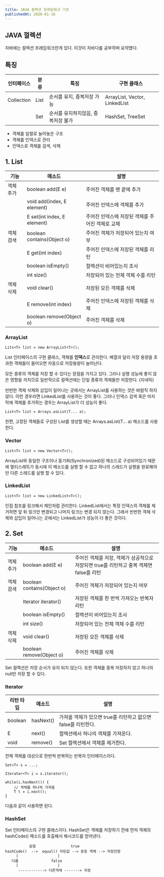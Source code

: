 ```yaml
---
title: JAVA 컬렉션 프레임워크 기초
publishedAt: 2020-01-16
---
```


## JAVA 껄렉션

자바에는 컬렉션 프레임워크란게 있다. 이것이 자바다를 공부하며 요약했다.

## 특징

| 인터페이스 | 분류 | 특징                               | 구현 클래스                   |
| ---------- | ---- | ---------------------------------- | ----------------------------- |
| Collection | List | 순서를 유지, 중복저장 가능         | ArrayList, Vector, LinkedList |
|            | Set  | 순서를 유지하지않음, 중복저장 불가 | HashSet, TreeSet              |

-   객체를 일렬로 늘어놓은 구조
-   객체를 인덱스로 관리
-   인덱스로 객체를 검색, 삭제

## 1. List

| 기능      | 메소드                      | 설명                                             |
| --------- | --------------------------- | ------------------------------------------------ |
| 객체 추가 | boolean add(E e)            | 주어진 객체를 맨 끝에 추가                       |
|           | void add(index, E element)  | 주어진 인덱스에 객체를 추가                      |
|           | E set(int index, E element) | 주어진 인덱스에 저장된 객체를 주어진 객체로 교체 |
| 객체 검색 | boolean contains(Object o)  | 주어진 객체가 저장되어 있는지 여부               |
|           | E get(int index)            | 주어진 인덱스에 저장된 객체를 리턴               |
|           | boolean isEmpty()           | 컬렉션이 비어있는지 조사                         |
|           | int size()                  | 저장되어 있는 전체 객체 수를 리턴                |
| 객체 삭제 | void clear()                | 저장된 모든 객체를 삭제                          |
|           | E remove(int index)         | 주어진 인덱스에 저장된 객체를 삭제               |
|           | boolean remove(Object o)    | 주어진 객체를 삭제                               |

### ArrayList

```
Lits<T> list = new ArrayList<T>();
```

List 인터페이스의 구현 클래스, 객체를 **인덱스**로 관리한다. 배열과 달리 저장 용량을 초과한 객체들이 들어오면
자동으로 저장용량이 늘어난다. <br>

모든 종류의 객체를 저장 할 수 있다는 장점을 가지고 있다. 그러나 실행 성능에 좋지 않은 영향을 끼치므로
일반적으로 컬렉션에는 단일 종류의 객체들만 저장한다. (지네릭) <br>

빈번한 객체 삭제와 삽입이 일어나는 곳에서는 ArrayList를 사용하는 것은 바람직 하지 않다.
이런 경우라면 LinkedList를 사용하는 것이 좋다. 그러나 인덱스 검색 혹은 마지막에 객체를 추가하는 경우는
ArrayList가 더 성능이 좋다. <br>

```
List<T> list = Arrays.asList(T... a);
```

한편, 고정된 객체들로 구성된 List를 생성할 때는 Arrays.asList(T... a) 메소드를 사용한다.

### Vector

```
List<T> list = new Vector<T>();
```

ArrayList와 동일한 구조이나 동기화(Synchronized)된 메소드로 구성되어있기 때문에 멀티스레득가 동시에 이 메소드를
실행 할 수 없고 하나의 스레드가 실행을 완료해야만 다른 스레드를 실행 할 수 있다.

### LinkedList

```
List<T> list = new LinkedList<T>();
```

인접 참조를 링크해서 체인처럼 관리한다. LinkedList에서는 특정 인덱스의 객체를 제거하면
앞 뒤 링크만 변경되고 나머지 링크는 변경 되지 않는다. 그래서 빈번한 객체 삭제와 삽입이 일어나는 곳에서는 LinkedList가 성능이 더 좋은 것이다.

## 2. Set

| 기능      | 메소드                     | 설명                                                                                    |
| --------- | -------------------------- | --------------------------------------------------------------------------------------- |
| 객체 추가 | boolean add(E e)           | 주어진 객체를 저장, 객체가 성공적으로 저장되면 true를 리턴하고 중복 객체면 false를 리턴 |
| 객체 검색 | boolean contains(Object o) | 주어진 객체가 저장되어 있는지 여부                                                      |
|           | Iterator<E> iterator()     | 저장된 객체를 한 번씩 가져오는 반복자 리턴                                              |
|           | boolean isEmpty()          | 컬렉션이 비어있는지 조사                                                                |
|           | int size()                 | 저장되어 있는 전체 객체 수를 리턴                                                       |
| 객체 삭제 | void clear()               | 저장된 모든 객체를 삭제                                                                 |
|           | boolean remove(Object o)   | 주어진 객체를 삭제                                                                      |

Set 컬렉션은 저장 순서가 유지 되지 않는다. 또한 객체를 중복 저장하지 않고 하나의 null만 저장 할 수 있다.

### Iterator

| 리턴 타입 | 메소드    | 설명                                                          |
| --------- | --------- | ------------------------------------------------------------- |
| boolean   | hasNext() | 가져올 객체가 있으면 true를 리턴하고 없으면 false를 리턴한다. |
| E         | next()    | 컬렉션에서 하나의 객체를 가져온다.                            |
| void      | remove()  | Set 컬렉션에서 객체를 제거한다.                               |

전체 객체를 대상으로 한번씩 반복하는 반복자 인터페이스이다.

```
Set<T> s = ...;

Iterator<T> i = s.iterator();

while(i.hasNext()) {
    // 객체를 하나씩 가져옴
    T t = i.next();
}
```

다음과 같이 사용하면 된다.

### HashSet

Set 인터페이스의 구현 클래스이다. HashSet은 객체를 저장하기 전에 먼저 객체의 hashCode() 메소드를 호출해서 해시코드를 얻어낸다.

```
           같음                true
hashCode()  -->  equal() 리턴값 --> 동등 객체 --> 저장안함
     |                  |
   다름               false
     |                  |
      ------------> 다른객체 -------> 저장
```
